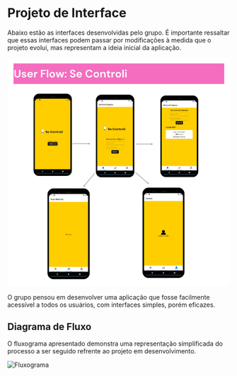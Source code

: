
# Projeto de Interface

Abaixo estão as interfaces desenvolvidas pelo grupo. É importante ressaltar que essas interfaces podem passar por modificações à medida que o projeto evolui, mas representam a ideia inicial da aplicação.

![Imagem](img/userFlow.png)


O grupo pensou em desenvolver uma aplicação que fosse facilmente acessível a todos os usuários, com interfaces simples, porém eficazes.

## Diagrama de Fluxo

O fluxograma apresentado demonstra uma representação simplificada do processo a ser seguido refrente ao projeto em desenvolvimento.

![Fluxograma](img/Fluxograma.png)



